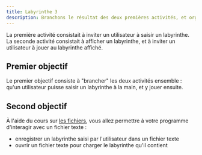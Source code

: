 ```yaml
---
title: Labyrinthe 3
description: Branchons le résultat des deux premières activités, et organisons la possibilité d'enregistrer des labyrinthes dans un fichier texte.
---
```


La première activité consistait à inviter un utilisateur à saisir un labyrinthe.
La seconde activité consistait à afficher un labyrinthe, et à inviter un utilisateur à jouer au labyrinthe affiché.

## Premier objectif
Le premier objectif consiste à "brancher" les deux activités ensemble : qu'un utilisateur puisse saisir un labyrinthe à la main, et y jouer ensuite.

## Second objectif
À l'aide du cours sur [les fichiers](http://localhost:3000/nsi/python/fichiers), vous allez permettre à votre programme d'interagir avec un fichier texte :
- enregistrer un labyrinthe saisi par l'utilisateur dans un fichier texte
- ouvrir un fichier texte pour charger le labyrinthe qu'il contient
